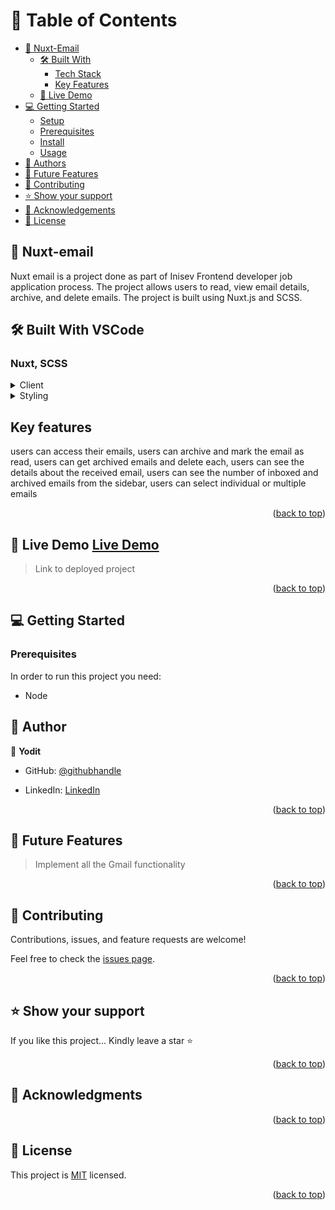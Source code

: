 # 📗 Table of Contents

- [📖 Nuxt-Email](#nuxt-email)
  - [🛠 Built With](#built-with)
    - [Tech Stack](#tech-stack)
    - [Key Features](#key-features)
  - [🚀 Live Demo](#live-demo)
- [💻 Getting Started](#getting-started)
  - [Setup](#setup)
  - [Prerequisites](#prerequisites)
  - [Install](#install)
  - [Usage](#usage)
- [👥 Authors](#authors)
- [🔭 Future Features](#future-features)
- [🤝 Contributing](#contributing)
- [⭐️ Show your support](#support)
- [🙏 Acknowledgements](#acknowledgements)
- [📝 License](#license)



## 📖 Nuxt-email  <a name="about-project"></a>

Nuxt email is a project done as part of Inisev Frontend developer job application process. The project allows users to read, view email details, archive, and delete emails. The project is built using Nuxt.js and SCSS.

## 🛠 Built With  VSCode  <a name="Built With VSCode"></a>

### Nuxt, SCSS <a name="tech-stack"></a>

>

<details>
  <summary>Client</summary>
  <ul>
    <li><a href="https://nuxt.com/docs/getting-started/introduction">Nuxt</a></li>
  </ul>
</details>

<details>
  <summary>Styling</summary>
  <ul>
    <li><a href="">SCSS</a></li>
  </ul>
</details>

## Key features

users can access their emails,
users can archive and mark the email as read,
users can get archived emails and delete each,
users can see the details about the received email,
users can see the number of inboxed and archived emails from the sidebar,
users can select individual or multiple emails


<p align="right">(<a href="#readme-top">back to top</a>)</p>

<!-- LIVE DEMO -->

## 🚀 Live Demo <a href="https://nuxt-project.tiiny.site/" name="live-demo">Live Demo</a>

> Link to deployed project

<p align="right">(<a href="#readme-top">back to top</a>)</p

<!-- GETTING STARTED -->

## 💻 Getting Started <a name="getting-started"></a>

### Prerequisites

In order to run this project you need:
- Node
<!--

## Setup

Clone this repository to your desired folder:

Make sure to install dependencies:

```bash
# npm
npm install

# pnpm
pnpm install

# yarn
yarn install

# bun
bun install
```

## Development Server

Start the development server on `http://localhost:3000`:

```bash
# npm
npm run dev

# pnpm
pnpm dev

# yarn
yarn dev

# bun
bun run dev
```

## Production

Build the application for production:

```bash
# npm
npm run build

# pnpm
pnpm build

# yarn
yarn build

# bun
bun run build
```

Locally preview production build:

```bash
# npm
npm run preview

# pnpm
pnpm preview

# yarn
yarn preview

# bun
bun run preview

<p align="right">(<a href="#readme-top">back to top</a>)</p>

<!-- AUTHORS -->

## 👥 Author
👤 **Yodit**

- GitHub: [@githubhandle](https://github.com/yodit93)

- LinkedIn: [LinkedIn](https://www.linkedin.com/in/yodit-abebe-ayalew/)



<p align="right">(<a href="#readme-top">back to top</a>)</p>

<!-- FUTURE FEATURES -->

## 🔭 Future Features <a name="future-features"></a>

> Implement all the Gmail functionality


<p align="right">(<a href="#readme-top">back to top</a>)</p>

<!-- CONTRIBUTING -->

## 🤝 Contributing <a name="contributing"></a>

Contributions, issues, and feature requests are welcome!

Feel free to check the [issues page](../../issues/).

<p align="right">(<a href="#readme-top">back to top</a>)</p>

<!-- SUPPORT -->

## ⭐️ Show your support <a name="support"></a>

If you like this project... Kindly leave a star ⭐

<p align="right">(<a href="#readme-top">back to top</a>)</p>

<!-- ACKNOWLEDGEMENTS -->

## 🙏 Acknowledgments <a name="acknowledgements"></a>



<p align="right">(<a href="#readme-top">back to top</a>)</p>
<!-- LICENSE -->

## 📝 License <a name="license"></a>

This project is [MIT](./LICENSE) licensed.



<p align="right">(<a href="#readme-top">back to top</a>)</p>


